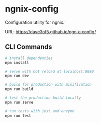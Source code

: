 # ngnix-config
Configuration utility for ngnix.

URL: https://dave3of5.github.io/ngnix-config/

## CLI Commands

``` bash
# install dependencies
npm install

# serve with hot reload at localhost:8080
npm run dev

# build for production with minification
npm run build

# test the production build locally
npm run serve

# run tests with jest and enzyme
npm run test
```